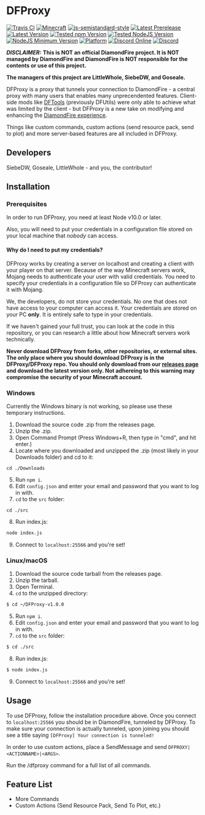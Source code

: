 # DFProxy

[![Travis CI](https://img.shields.io/travis/DFProxy/DFProxy)](https://travis-ci.org/DFProxy/DFProxy)
[![Minecraft](https://img.shields.io/badge/minecraft-1.13.2-informational)](https://minecraft.gamepedia.com/Java_Edition_1.13.2/)
[![js-semistandard-style](https://img.shields.io/badge/code%20style-semistandard-brightgreen.svg?style=flat)](https://github.com/standard/semistandard)
[![Latest Prerelease](https://img.shields.io/github/v/release/DFProxy/DFProxy?include_prereleases&label=prerelease%20version)](https://github.com/DFProxy/DFProxy/releases)
[![Latest Version](https://img.shields.io/github/v/release/DFProxy/DFProxy?label=version)](https://github.com/DFProxy/DFProxy/releases/latest)
[![Tested npm Version](https://img.shields.io/badge/tested%20npm%20version-6.12.0-informational)](https://npmjs.com)
[![Tested NodeJS Version](https://img.shields.io/badge/tested%20nodejs%20version-12.11.1-informational)](https://nodejs.org)
[![NodeJS Minimum Version](https://img.shields.io/badge/node-%3E%3D%2010.0.0-success)](https://nodejs.org)
[![Platform](https://img.shields.io/badge/platform-windows%20%7C%20macos%20%7C%20linux-inactive)](https://www.microsoft.com/windows)
[![Discord Online](https://img.shields.io/discord/625767719035469875)](https://discord.gg/DxWHKZj)
[![Discord](https://discordapp.com/api/guilds/625767719035469875/embed.png?style=shield)](https://discord.gg/DxWHKZj)


***__DISCLAIMER:__*** **This is NOT an official DiamondFire project.  It is NOT managed by DiamondFire and DiamondFire is NOT responsible for the contents or use of this project.**

**The managers of this project are LittleWhole, SiebeDW, and Goseale.**

DFProxy is a proxy that tunnels your connection to DiamondFire - a central proxy with many users that enables many unprecendented features. Client-side mods like [DFTools](https://github.com/KSashaDF/DFTools) (previously DFUtils) were only able to achieve what was limited by the client - but DFProxy is a new take on modifying and enhancing the [DiamondFire experience](https://www.mcdiamondfire.com).

Things like custom commands, custom actions (send resource pack, send to plot) and more server-based features are all included in DFProxy.
## Developers
SiebeDW, Goseale, LittleWhole - and you, the contributor!
## Installation
### Prerequisites
In order to run DFProxy, you need at least Node v10.0 or later.

Also, you will need to put your credentials in a configuration file stored on your local machine that *nobody* can access.
#### Why do I need to put my credentials?
DFProxy works by creating a server on localhost and creating a client with your player on that server. Because of the way Minecraft servers work, Mojang needs to authenticate your user with valid credentials. You need to specify your credentials in a configuration file so DFProxy can authenticate it with Mojang.

We, the developers, do not store your credentials. No one that does not have access to your computer can access it. Your credentials are stored on your PC **only**. It is entirely safe to type in your credentials.

If we haven't gained your full trust, you can look at the code in this repository, or you can research a little about how Minecraft servers work technically.

**Never download DFProxy from forks, other repositories, or external sites. The only place where you should download DFProxy is in the DFProxy/DFProxy repo. You should only download from our [releases page](https://github.com/DFProxy/DFProxy/releases) and download the latest version only. Not adhereing to this warning may compromise the security of your Minecraft account.**
### Windows
Currently the Windows binary is not working, so please use these temporary instructions.
1. Download the source code .zip from the releases page.
2. Unzip the .zip.
3. Open Command Prompt (Press Windows+R, then type in "cmd", and hit enter.)
4. Locate where you downloaded and unzipped the .zip (most likely in your Downloads folder) and cd to it:
```batch
cd ./Downloads
```
5. Run `npm i`.
6. Edit `config.json` and enter your email and password that you want to log in with.
7. `cd` to the `src` folder:
```batch
cd ./src
```
8. Run index.js:
```sh
node index.js
```
9. Connect to `localhost:25566` and you're set!
### Linux/macOS
1. Download the source code tarball from the releases page.
2. Unzip the tarball.
3. Open Terminal.
4. `cd` to the unzipped directory:
```sh
$ cd ~/DFProxy-v1.0.0
```
5. Run `npm i`.
6. Edit `config.json` and enter your email and password that you want to log in with.
7. `cd` to the `src` folder:
```sh
$ cd ./src
```
8. Run index.js:
```sh
$ node index.js
```
9. Connect to `localhost:25566` and you're set!
## Usage
To use DFProxy, follow the installation procedure above. Once you connect to `localhost:25566` you should be in DiamondFire, tunneled by DFProxy. To make sure your connection is actually tunneled, upon joining you should see a title saying `[DFProxy] Your connection is tunneled!`

In order to use custom actions, place a SendMessage and send `DFPROXY|<ACTIONNAME>|<ARGS>`.

Run the /dfproxy command for a full list of all commands.
## Feature List
* More Commands
* Custom Actions (Send Resource Pack, Send To Plot, etc.)
